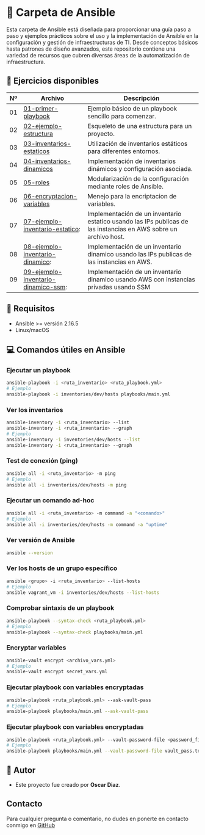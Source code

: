 
# 📄 Carpeta de Ansible

Esta carpeta de Ansible está diseñada para proporcionar una guía paso a paso y ejemplos prácticos sobre el uso y la implementación de Ansible en la configuración y gestión de infraestructuras de TI. Desde conceptos básicos hasta patrones de diseño avanzados, este repositorio contiene una variedad de recursos que cubren diversas áreas de la automatización de infraestructura.

## 📂 Ejercicios disponibles

| Nº | Archivo | Descripción |
|----|---------|-------------|
| 01 | [01-primer-playbook](./01-primer-playbook/) | Ejemplo básico de un playbook sencillo para comenzar. |
| 02 | [02-ejemplo-estructura](./02-ejemplo-estructura/) | Esqueleto de una estructura para un proyecto. |
| 03 | [03-inventarios-estaticos](./03-inventarios-estaticos/) | Utilización de inventarios estáticos para diferentes entornos. |
| 04 | [04-inventarios-dinamicos](./04-inventarios-dinamicos/) | Implementación de inventarios dinámicos y configuración asociada. |
| 05 | [05-roles](./05-roles/) | Modularización de la configuración mediante roles de Ansible. |
| 06 | [06-encryptacion-variables](./06-encryptacion-variables/) | Menejo para la encriptacion de variables. |
| 07 | [07-ejemplo-inventario-estatico](./07-ejemplo-inventario-estatico/): | Implementación de un inventario estatico usando las IPs publicas de las instancias en AWS sobre un archivo host. |
| 08 | [08-ejemplo-inventario-dinamico](./08-ejemplo-inventario-dinamico/): | Implementación de un inventario dinamico usando las IPs publicas de las instancias en AWS. |
| 09 | [09-ejemplo-inventario-dinamico-ssm](./09-ejemplo-inventario-dinamico-ssm/): | Implementación de un inventario dinamico usando AWS con instancias privadas usando SSM |

## 📌 Requisitos

- Ansible >= versión 2.16.5
- Linux/macOS

## 💻 Comandos útiles en Ansible

### Ejecutar un playbook

```bash
ansible-playbook -i <ruta_inventario> <ruta_playbook.yml>
# Ejemplo
ansible-playbook -i inventories/dev/hosts playbooks/main.yml
```

### Ver los inventarios

```bash
ansible-inventory -i <ruta_inventario> --list
ansible-inventory -i <ruta_inventario> --graph
# Ejemplo
ansible-inventory -i inventories/dev/hosts --list
ansible-inventory -i <ruta_inventario> --graph
```

### Test de conexión (ping)

```bash
ansible all -i <ruta_inventario> -m ping
# Ejemplo
ansible all -i inventories/dev/hosts -m ping
```

### Ejecutar un comando ad-hoc

```bash
ansible all -i <ruta_inventario> -m command -a "<comando>"
# Ejemplo
ansible all -i inventories/dev/hosts -m command -a "uptime"
```

### Ver versión de Ansible

```bash
ansible --version
```

### Ver los hosts de un grupo específico

```bash
ansible <grupo> -i <ruta_inventario> --list-hosts
# Ejemplo
ansible vagrant_vm -i inventories/dev/hosts --list-hosts
```

### Comprobar sintaxis de un playbook

```bash
ansible-playbook --syntax-check <ruta_playbook.yml>
# Ejemplo
ansible-playbook --syntax-check playbooks/main.yml
```

### Encryptar variables

```bash
ansible-vault encrypt <archivo_vars.yml>
# Ejemplo
ansible-vault encrypt secret_vars.yml
```
### Ejecutar playbook con variables encryptadas

```bash
ansible-playbook <ruta_playbook.yml> --ask-vault-pass
# Ejemplo
ansible-playbook playbooks/main.yml --ask-vault-pass
```

### Ejecutar playbook con variables encryptadas

```bash
ansible-playbook <ruta_playbook.yml> --vault-password-file <password_file>
# Ejemplo
ansible-playbook playbooks/main.yml --vault-password-file vault_pass.txt
```

## 👊 Autor

- Este proyecto fue creado por **Oscar Diaz**.

## Contacto

Para cualquier pregunta o comentario, no dudes en ponerte en contacto conmigo en [GitHub](https://github.com/oscarock17)
